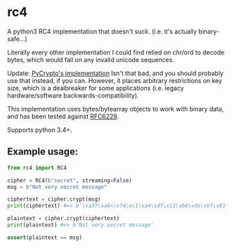 # rc4
A python3 RC4 implementation that doesn't suck. (i.e. it's actually binary-safe...)

Literally every other implementation I could find relied on chr/ord to decode bytes,
which would fail on any invalid unicode sequences.

Update: [PyCrypto's implementation](https://pycryptodome.readthedocs.io/en/latest/src/cipher/arc4.html) Isn't that bad, and you should probably use that instead, if you can. However, it places arbitrary restrictions on key size, which is a dealbreaker for some applications (i.e. legacy hardware/software backwards-compatibility).

This implementation uses bytes/bytearray objects to work with binary data, and
has been tested against [RFC6229](https://tools.ietf.org/rfc/rfc6229.txt).

Supports python 3.4+.

## Example usage:

```python
from rc4 import RC4

cipher = RC4(b"secret", streaming=False)
msg = b"Not very secret message"

ciphertext = cipher.crypt(msg)
print(ciphertext) #=> b'\xa3Y\xa6<\xf4\xc1\xa4\xdf\x12\xb8\xde\xbf\x81\x83\x81\x17\xc0R\x01\x91\xe2\x94\xa1'

plaintext = cipher.crypt(ciphertext)
print(plaintext) #=> b'Not very secret message'

assert(plaintext == msg)
```
